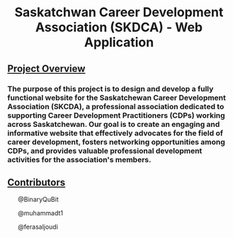 <h1 align = center> Saskatchwan Career Development Association (SKDCA) - Web Application </h1>

<h2><u>Project Overview</u></h2>

<h3>The purpose of this project is to design and develop a fully functional website for the Saskatchewan Career Development Association (SKCDA), a professional association dedicated to supporting Career Development Practitioners (CDPs) working across Saskatchewan. Our goal is to create an engaging and informative website that effectively advocates for the field of career development, fosters networking opportunities among CDPs, and provides valuable professional development activities for the association's members.</h3>

<h2><u>Contributors</u></h2>
<ul>@BinaryQuBit</ul>
<ul>@muhammadt1</ul>
<ul>@ferasaljoudi</ul>